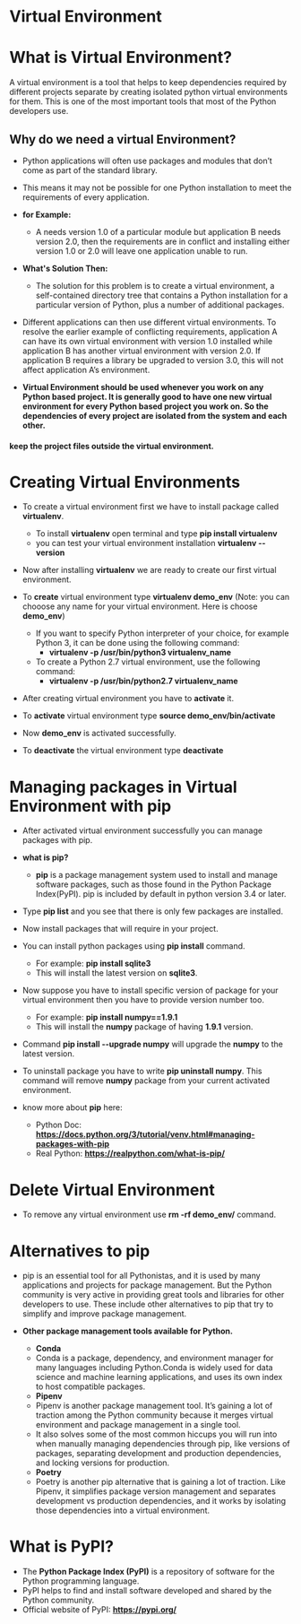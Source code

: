 # Virtual Environment

# What is Virtual Environment?

A virtual environment is a tool that helps to keep dependencies required by different projects separate by creating isolated python virtual environments for them. This is one of the most important tools that most of the Python developers use.

## Why do we need a virtual Environment?

 - Python applications will often use packages and modules that don’t come as part of the standard library.
 - This means it may not be possible for one Python installation to meet the requirements of every application.
 - __for Example:__
     - A needs version 1.0 of a particular module but application B needs version 2.0, then the requirements are in conflict and installing either version 1.0 or 2.0 will leave one application unable to run.
 - __What's Solution Then:__
     - The solution for this problem is to create a virtual environment, a self-contained directory tree that contains a Python installation for a particular version of Python, plus a number of additional packages.
     
 - Different applications can then use different virtual environments. To resolve the earlier example of conflicting requirements, application A can have its own virtual environment with version 1.0 installed while application B has another virtual environment with version 2.0. If application B requires a library be upgraded to version 3.0, this will not affect application A’s environment.
 
 - __Virtual Environment should be used whenever you work on any Python based project. It is generally good to have one new virtual environment for every Python based project you work on. So the dependencies of every project are isolated from the system and each other.__

#### keep the project files outside the virtual environment.

# Creating Virtual Environments

- To create a virtual environment first we have to install package called __virtualenv__.
   - To install __virtualenv__ open terminal and type __pip install virtualenv__
   - you can test your virtual environment installation __virtualenv --version__
- Now after installing __virtualenv__ we are ready to create our first virtual environment.
- To __create__ virtual environment type __virtualenv demo_env__ (Note: you can chooose any name for your virtual environment. Here is choose __demo_env__)
    - If you want to specify Python interpreter of your choice, for example Python 3, it can be done using the following command:
        - __virtualenv -p /usr/bin/python3 virtualenv_name__
    - To create a Python 2.7 virtual environment, use the following command:
        - __virtualenv -p /usr/bin/python2.7 virtualenv_name__

- After creating virtual environment you have to __activate__ it.
- To __activate__ virtual environment type __source demo_env/bin/activate__
- Now __demo_env__ is activated successfully.
- To __deactivate__ the virtual environment type __deactivate__

# Managing packages in Virtual Environment with pip

- After activated virtual environment successfully you can manage packages with pip.
- __what is pip?__
    - __pip__ is a package management system used to install and manage software packages, such as those found in the Python Package Index(PyPI). pip is included by default in python version 3.4 or later.
    
    
- Type __pip list__ and you see that there is only few packages are installed.
- Now install packages that will require in your project.
- You can install python packages using __pip install__ command.
    - For example: __pip install sqlite3__
    - This will install the latest version on __sqlite3__.
- Now suppose you have to install specific version of package for your virtual environment then you have to provide version number too.
    - For example: __pip install numpy==1.9.1__
    - This will install the __numpy__ package of having __1.9.1__ version. 
- Command __pip install --upgrade numpy__ will upgrade the __numpy__ to the latest version.
- To uninstall package you have to write __pip uninstall numpy__. This command will remove __numpy__ package from your current activated environment.

- know more about __pip__ here:
    - Python Doc: __https://docs.python.org/3/tutorial/venv.html#managing-packages-with-pip__
    - Real Python: __https://realpython.com/what-is-pip/__

# Delete Virtual Environment


- To remove any virtual environment use __rm -rf demo_env/__ command.

# Alternatives to pip

- pip is an essential tool for all Pythonistas, and it is used by many applications and projects for package management. But the Python community is very active in providing great tools and libraries for other developers to use. These include other alternatives to pip that try to simplify and improve package management.


- __Other package management tools available for Python.__
    - __Conda__
     - Conda is a package, dependency, and environment manager for many languages including Python.Conda is widely used for data science and machine learning applications, and uses its own index to host compatible packages.
    - __Pipenv__
     - Pipenv is another package management tool. It’s gaining a lot of traction among the Python community because it merges virtual environment and package management in a single tool.
     - It also solves some of the most common hiccups you will run into when manually managing dependencies through pip, like versions of packages, separating development and production dependencies, and locking versions for production.
    - __Poetry__
     - Poetry is another pip alternative that is gaining a lot of traction. Like Pipenv, it simplifies package version management and separates development vs production dependencies, and it works by isolating those dependencies into a virtual environment.

# What is PyPI?

- The __Python Package Index (PyPI)__ is a repository of software for the Python programming language.
- PyPI helps to find and install software developed and shared by the Python community. 
- Official website of  PyPI: __https://pypi.org/__ 
